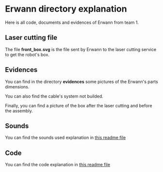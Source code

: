 
# Erwann directory explanation

Here is all code, documents and evidences of Erwann from team 1.

## Laser cutting file

The file **front_box.svg** is the file sent by Erwann to the laser cutting service to get the robot's box.

## Evidences

You can find in the directory **evidences** some pictures of the Erwann's parts dimensions.

You can also find the cable's system not builded.

Finally, you can find a picture of the box after the laser cutting and before the assembly.

## Sounds

You can find the sounds used explanation in [this readme file](sounds/readme.md)

## Code

You can find the code explanation in [this readme file](CodeRobot/readme.md)
